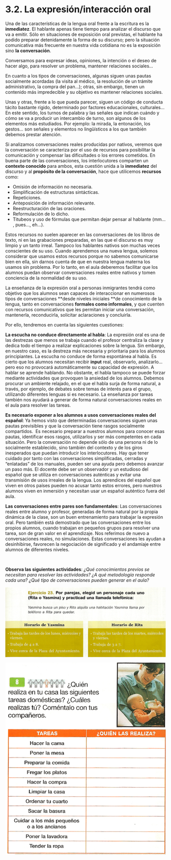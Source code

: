
# 3.2. La expresión/interacción oral

Una de las características de la lengua oral frente a la escritura es la **inmediatez**. El hablante apenas tiene tiempo para analizar el discurso que va a emitir. Sólo en situaciones de exposición oral previstas, el hablante ha podido preparar detenidamente la forma de su discurso; pero la situación comunicativa más frecuente en nuestra vida cotidiana no es la exposición sino **la conversación**.

Conversamos para expresar ideas, opiniones, la intención o el deseo de hacer algo, para resolver un problema, mantener relaciones sociales…

En cuanto a los tipos de conversaciones, algunas siguen unas pautas socialmente acordadas (la visita al médico, la resolución de un trámite administrativo, la compra del pan…); otras, sin embargo, tienen un contenido más impredecible y su objetivo es mantener relaciones sociales.

Unas y otras, frente a lo que pueda parecer, siguen un código de conducta tácito bastante rígido, determinado por factores educacionales, culturales... En este sentido, los turnos de palabra y las señales que indican cuándo y cómo se va a producir un intercambio de turno, son algunos de los elementos más estudiados. Por ejemplo: la mirada, la entonación, los gestos… son señales y elementos no lingüísticos a los que también debemos prestar atención.

Si analizamos conversaciones reales producidas por nativos, veremos que la conversación se caracteriza por el uso de recursos para posibilitar la comunicación y compensar las dificultades o los errores cometidos. En buena parte de las conversaciones, los interlocutores comparten un **contexto conocido** para ambos, esta cuestión unida a la **inmediatez** del discurso y al **propósito de la conversación**, hace que utilicemos **recursos** como:

- Omisión de información no necesaria.
- Simplificación de estructuras sintácticas.
- Repeticiones.
- Anteposición de información relevante.
- Reestructuración de las oraciones.
- Reformulación de lo dicho.
- Titubeos y uso de fórmulas que permitan dejar pensar al hablante (mm… , pues…, eh…).

Estos recursos no suelen aparecer en las conversaciones de los libros de texto, ni en las grabaciones preparadas, en las que el discurso es muy limpio y un tanto irreal. Tampoco los hablantes nativos son muchas veces conscientes de su uso. Cuando aprendemos una nueva lengua, solemos considerar que usamos estos recursos porque no sabemos comunicarse bien en ella, sin darnos cuenta de que en nuestra lengua materna los usamos sin problema. Por lo tanto, en el aula deberemos facilitar que los alumnos puedan observar conversaciones reales entre nativos y tomen conciencia de la normalidad de su uso.

La enseñanza de la expresión oral a personas inmigrantes tendrá como objetivo que los alumnos sean capaces de interaccionar en numerosos tipos de conversaciones **desde niveles iniciales **de conocimiento de la lengua, tanto en conversaciones **formales como informales**, y que cuenten con recursos comunicativos que les permitan iniciar una conversación, mantenerla, reconducirla, solicitar aclaraciones y concluirla.

Por ello, tendremos en cuenta las siguientes cuestiones:

**La escucha no conduce directamente al habla**: La expresión oral es una de las destrezas que menos se trabaja cuando el profesor centraliza la clase y dedica todo el tiempo a realizar explicaciones sobre la lengua. Sin embargo, en nuestro caso, es la destreza más necesaria y prioritaria para los alumnos principiantes. La escucha no conduce de forma espontánea al habla. Es cierto que los alumnos necesitan recibir **input** real, observarlo, analizarlo… pero eso no provocará automáticamente su capacidad de expresión. A hablar se aprende hablando. No obstante, el habla tampoco se puede forzar mediante actividades que provoquen la ansiedad de los alumnos. Debemos procurar un ambiente relajado, en el que el habla surja de forma natural, a través, por ejemplo, de debates sobre temas de interés para el grupo, utilizando diferentes lenguas si es necesario. La enseñanza por tareas también nos ayudará a generar de forma natural conversaciones reales en el aula para resolver las tareas.

**Es necesario exponer a los alumnos a usos conversaciones reales del español**: Ya hemos visto que determinadas conversaciones siguen unas pautas previsibles y que la conversación tiene rasgos socialmente compartidos.  Es necesario preparar a nuestros alumnos para conocer esas pautas, identificar esos rasgos, utilizarlos y ser más competentes en cada situación. Pero la conversación no depende sólo de una persona ni de lo socialmente establecido, sino también del contexto y de los giros inesperados que puedan introducir los interlocutores. Hay que tener cuidado por tanto con las conversaciones simplificadas, cerradas y “enlatadas” de los manuales, pueden ser una ayuda pero debemos avanzar un paso más. El docente debe ser un observador y un estudioso del español que se utiliza en conversaciones auténticas y evitar una transmisión de usos irreales de la lengua. Los aprendices del español que viven en otros países pueden no acusar tanto estos errores, pero nuestros alumnos viven en inmersión y necesitan usar un español auténtico fuera del aula.

**Las conversaciones entre pares son fundamentales**: Las conversaciones reales entre alumno y profesor, generadas de forma natural por la propia dinámica de la clase, son un buen entrenamiento para trabajar la expresión oral. Pero también está demostrado que las conversaciones entre los propios alumnos, cuando trabajan en pequeños grupos para resolver una tarea, son de gran valor en el aprendizaje. Nos referimos de nuevo a conversaciones reales, no simulaciones. Estas conversaciones les ayudan a desinhibirse, favorecen la negociación de significado y el andamiaje entre alumnos de diferentes niveles.

 

**Observa las siguientes actividades**: *¿Qué conocimientos previos se necesitan para resolver las actividades? ¿A qué metodología responde cada una? ¿Qué tipo de conversaciones pueden generar en el aula?*

![Solbes, P y Morella, J (2006): Trueque - Manual de español para inmigrantes - Palma de Mallorca - Prensa Universitaria Pg 69](img/ejer23.jpg)

![Galvín, I, Llanos, C y Montemayor, S (2006): Español como segunda lengua - Educación Secundaria - Madrid - Santillana - Pg - 54](img/tareas1.jpg)
